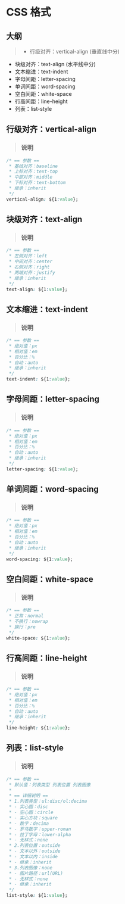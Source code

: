 # CSS 格式

## 大纲
> * 行级对齐：vertical-align (垂直线中分)
* 块级对齐：text-align (水平线中分)
* 文本缩进：text-indent
* 字母间距：letter-spacing
* 单词间距：word-spacing
* 空白间距：white-space
* 行高间距：line-height
* 列表：list-style

## 行级对齐：vertical-align
> ### 说明
```css
/* == 参数 ==
 * 基线对齐：baseline
 * 上标对齐：text-top
 * 中部对齐：middle
 * 下标对齐：text-bottom
 * 继承：inherit
 */
vertical-align: ${1:value};
```

## 块级对齐：text-align
> ### 说明
```css
/* == 参数 ==
 * 左侧对齐：left
 * 中间对齐：center
 * 右侧对齐：right
 * 两端对齐：justify
 * 继承：inherit
 */
text-align: ${1:value};
```

## 文本缩进：text-indent
> ### 说明
```css
/* == 参数 ==
 * 绝对值：px
 * 相对值：em
 * 百分比：%
 * 自动：auto
 * 继承：inherit
 */
text-indent: ${1:value};
```

## 字母间距：letter-spacing
> ### 说明
```css
/* == 参数 ==
 * 绝对值：px
 * 相对值：em
 * 百分比：%
 * 自动：auto
 * 继承：inherit
 */
letter-spacing: ${1:value};
```

## 单词间距：word-spacing
> ### 说明
```css
/* == 参数 ==
 * 绝对值：px
 * 相对值：em
 * 百分比：%
 * 自动：auto
 * 继承：inherit
 */
word-spacing: ${1:value};
```

## 空白间距：white-space
> ### 说明
```css
/* == 参数 ==
 * 正常：normal
 * 不换行：nowrap
 * 换行：pre
 */
white-space: ${1:value};
```

## 行高间距：line-height
> ### 说明
```css
/* == 参数 ==
 * 绝对值：px
 * 相对值：em
 * 百分比：%
 * 自动：auto
 * 继承：inherit
 */
line-height: ${1:value};
```

## 列表：list-style
> ### 说明
```css
/* == 参数 ==
 * 默认值：列表类型 列表位置 列表图像
 *
 * == 详细说明 ==
 * 1.列表类型：ul:disc/ol:decima
 * - 实心圆：disc
 * - 空心圆：circle
 * - 实心方块：square
 * - 数字：decima
 * - 罗马数字：upper-roman
 * - 拉丁字母：lower-alpha
 * - 无样式：none
 * 2.列表位置：outside
 * - 文本以外：outside
 * - 文本以内：inside
 * - 继承：inherit
 * 3.列表图像：none
 * - 图片路径：url(URL)
 * - 无样式：none
 * - 继承：inherit
 */
list-style: ${1:value};
```
